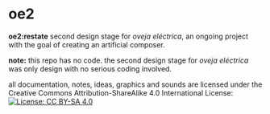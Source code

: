# oe2

**oe2:restate**
second design stage for _oveja eléctrica_, an ongoing project with the goal of creating an artificial composer.

**note:** this repo has no code. the second design stage for _oveja eléctrica_ was only design with no serious coding involved.

all documentation, notes, ideas, graphics and sounds are licensed under the Creative Commons Attribution-ShareAlike 4.0 International License:
[![License: CC BY-SA 4.0](https://img.shields.io/badge/License-CC%20BY--SA%204.0-lightgrey.svg)](https://creativecommons.org/licenses/by-sa/4.0/)
